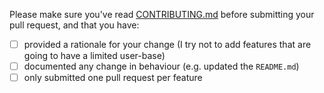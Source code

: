 Please make sure you've
read [CONTRIBUTING.md](https://github.com/nedoto/nedoto-cli/blob/main/CONTRIBUTING.md)
before submitting your pull request, and that you have:

- [ ] provided a rationale for your change (I try not to add features that are going to have a limited user-base)
- [ ] documented any change in behaviour (e.g. updated the `README.md`)
- [ ] only submitted one pull request per feature
